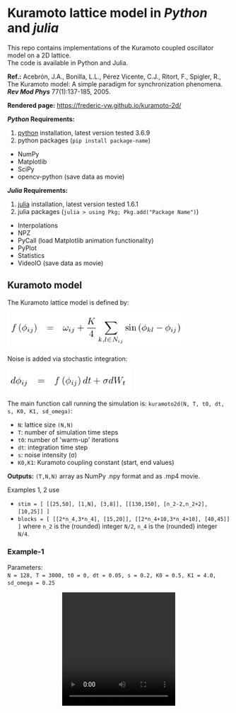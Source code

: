 # Kuramoto lattice model in *Python* and *julia*

<!--
[![DOI](zenodo.4771538.svg)](https://zenodo.org/badge/latestdoi/359287694)
-->

This repo contains implementations of the Kuramoto coupled oscillator model on a 2D lattice.  
The code is available in Python and Julia.  

**Ref.:** Acebrón, J.A., Bonilla, L.L., Pérez Vicente, C.J., Ritort, F., Spigler, R., The Kuramoto model: A simple paradigm for synchronization phenomena. __*Rev Mod Phys*__ 77(1):137-185, 2005.

**Rendered page:** https://frederic-vw.github.io/kuramoto-2d/

**_Python_ Requirements:**
1. [python](https://www.python.org/) installation, latest version tested 3.6.9
2. python packages (`pip install package-name`)
  - NumPy
  - Matplotlib
  - SciPy
  - opencv-python (save data as movie)

**_Julia_ Requirements:**
1. [julia](https://julialang.org/) installation, latest version tested 1.6.1
2. julia packages (`julia > using Pkg; Pkg.add("Package Name")`)
  - Interpolations
  - NPZ
  - PyCall (load Matplotlib animation functionality)
  - PyPlot
  - Statistics
  - VideoIO (save data as movie)

## Kuramoto model

The Kuramoto lattice model is defined by:

<p align="left">
<img width="400" src="images/kuramoto_equations.png">
</p>

Noise is added via stochastic integration:

<p align="left">
<img width="280" src="images/kuramoto_integration.png">
</p>

The main function call running the simulation is: `kuramoto2d(N, T, t0, dt, s, K0, K1, sd_omega)`:  
- `N`: lattice size `(N,N)`
- `T`: number of simulation time steps
- `t0`: number of 'warm-up' iterations
- `dt`: integration time step
- `s`: noise intensity (&sigma;)
- `K0,K1`: Kuramoto coupling constant (start, end values)

**Outputs:** `(T,N,N)` array as NumPy .npy format and as .mp4 movie.

Examples 1, 2 use
- `stim = [ [[25,50], [1,N], [3,8]], [[130,150], [n_2-2,n_2+2], [10,25]] ]`
- `blocks = [ [[2*n_4,3*n_4], [15,20]], [[2*n_4+10,3*n_4+10], [40,45]] ]`
where `n_2` is the (rounded) integer `N/2`, `n_4` is the (rounded) integer `N/4`.

### Example-1
Parameters:  
`N = 128, T = 3000, t0 = 0, dt = 0.05, s = 0.2, K0 = 0.5, K1 = 4.0, sd_omega = 0.25`

<p align="center">
<video src="videos/kuramoto2d_K_1.00_4.00_s_0.10_phi.webm" width="256" height="256" controls preload></video>
</p>
